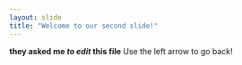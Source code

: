 ```yaml
---
layout: slide
title: "Welcome to our second slide!"
---
```

**they asked me _to edit_ this file**
Use the left arrow to go back!
